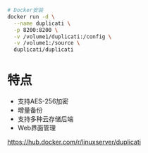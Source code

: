 ```bash
# Docker安装
docker run -d \
  --name duplicati \
  -p 8200:8200 \
  -v /volume1/duplicati:/config \
  -v /volume1:/source \
  duplicati/duplicati
```
# 特点
- 支持AES-256加密
- 增量备份
- 支持多种云存储后端
- Web界面管理

<https://hub.docker.com/r/linuxserver/duplicati>
